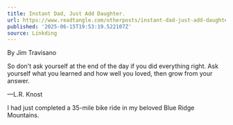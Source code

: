 ```yaml
---
title: Instant Dad, Just Add Daughter.
url: https://www.readtangle.com/otherposts/instant-dad-just-add-daughter/
published: '2025-06-15T19:53:19.522107Z'
source: Linkding
---
```

By Jim Travisano

So don't ask yourself at the end of the day if you did everything right. Ask yourself what you learned and how well you loved, then grow from your answer.

—L.R. Knost

I had just completed a 35-mile bike ride in my beloved Blue Ridge Mountains.